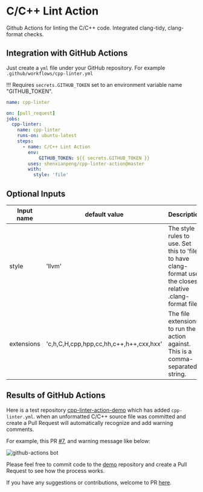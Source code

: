 # C/C++ Lint Action

Github Actions for linting the C/C++ code. Integrated clang-tidy, clang-format checks.

## Integration with GitHub Actions

Just create a `yml` file under your GitHub repository. For example `.github/workflows/cpp-linter.yml`

!!! Requires `secrets.GITHUB_TOKEN` set to an environment variable name "GITHUB_TOKEN".

```yml
name: cpp-linter

on: [pull_request]
jobs:
  cpp-linter:
    name: cpp-linter
    runs-on: ubuntu-latest
    steps:
      - name: C/C++ Lint Action
        env:
            GITHUB_TOKEN: ${{ secrets.GITHUB_TOKEN }}
        uses: shenxianpeng/cpp-linter-action@master
        with:
          style: 'file'
```
## Optional Inputs

| Input name | default value | Description |
|------------|---------------|-------------|
| style | 'llvm' | The style rules to use. Set this to 'file' to have clang-format use the closest relative .clang-format file. |
| extensions | 'c,h,C,H,cpp,hpp,cc,hh,c++,h++,cxx,hxx' | The file extensions to run the action against. This is a comma-separated string. |

## Results of GitHub Actions

Here is a test repository [cpp-linter-action-demo](https://github.com/shenxianpeng/cpp-linter-action-demo) which has added `cpp-linter.yml`. when an unformatted C/C++ source file was committed and create a Pull Request will automatically recognize and add warning comments.

For example, this PR [#7](https://github.com/shenxianpeng/cpp-linter-action-demo/pull/7), and warning message like below:

![github-actions bot](https://github.com/shenxianpeng/cpp-linter-action-demo/blob/master/img/result.png?raw=true)

Please feel free to commit code to the [demo](https://github.com/shenxianpeng/cpp-linter-action-demo) repository and create a Pull Request to see how the process works.

If you have any suggestions or contributions, welcome to PR [here](https://github.com/shenxianpeng/cpp-linter-action).
